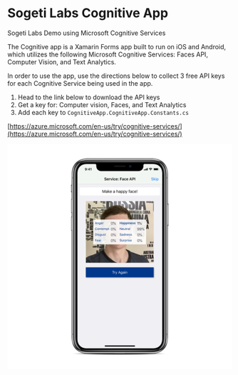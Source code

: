 # Sogeti Labs Cognitive App
Sogeti Labs Demo using Microsoft Cognitive Services

The Cognitive app is a Xamarin Forms app built to run on iOS and Android, which utilizes the following Microsoft Cognitive Services: Faces API, Computer Vision, and Text Analytics.

In order to use the app, use the directions below to collect 3 free API keys for each Cognitive Service being used in the app.

1. Head to the link below to download the API keys
2. Get a key for: Computer vision, Faces, and Text Analytics
3. Add each key to `CognitiveApp.CognitiveApp.Constants.cs`

[https://azure.microsoft.com/en-us/try/cognitive-services/](https://azure.microsoft.com/en-us/try/cognitive-services/)

![Cognitive App Screenshot](screenshots/SogetiLabsCognitiveApp.png?raw=true "Cognitive App Screenshot")